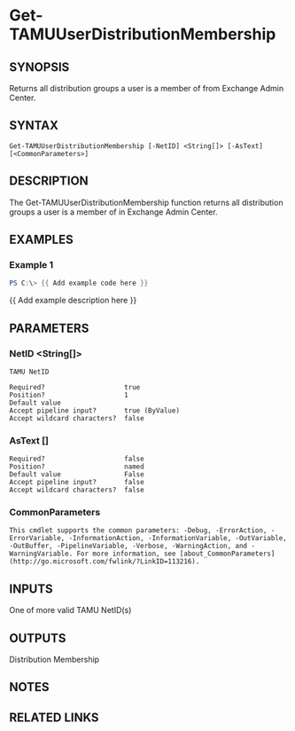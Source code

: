 # Get-TAMUUserDistributionMembership

## SYNOPSIS

Returns all distribution groups a user is a member of from Exchange Admin Center.

## SYNTAX

```
Get-TAMUUserDistributionMembership [-NetID] <String[]> [-AsText] [<CommonParameters>]
```

## DESCRIPTION

The Get-TAMUUserDistributionMembership function returns all distribution groups a user is a member of in Exchange Admin Center.

## EXAMPLES

### Example 1

```powershell
PS C:\> {{ Add example code here }}
```

{{ Add example description here }}

## PARAMETERS

### NetID <String[]>

    TAMU NetID

    Required?                    true
    Position?                    1
    Default value
    Accept pipeline input?       true (ByValue)
    Accept wildcard characters?  false

### AsText [<SwitchParameter>]

    Required?                    false
    Position?                    named
    Default value                False
    Accept pipeline input?       false
    Accept wildcard characters?  false

### CommonParameters

    This cmdlet supports the common parameters: -Debug, -ErrorAction, -ErrorVariable, -InformationAction, -InformationVariable, -OutVariable, -OutBuffer, -PipelineVariable, -Verbose, -WarningAction, and -WarningVariable. For more information, see [about_CommonParameters](http://go.microsoft.com/fwlink/?LinkID=113216).

## INPUTS

One of more valid TAMU NetID(s)

## OUTPUTS

Distribution Membership

## NOTES

## RELATED LINKS
